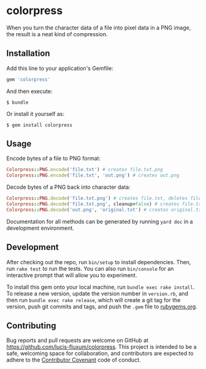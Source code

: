# colorpress

When you turn the character data of a file into pixel data in a PNG image, the result is a neat kind of compression.

## Installation

Add this line to your application's Gemfile:

```ruby
gem 'colorpress'
```

And then execute:

    $ bundle

Or install it yourself as:

    $ gem install colorpress

## Usage

Encode bytes of a file to PNG format:
```ruby
Colorpress::PNG.encode('file.txt') # creates file.txt.png
Colorpress::PNG.encode('file.txt', 'out.png') # creates out.png
```
Decode bytes of a PNG back into character data:
```ruby
Colorpress::PNG.decode('file.txt.png') # creates file.txt, deletes file.txt.png
Colorpress::PNG.decode('file.txt.png', cleanup=false) # creates file.txt, keeps file.txt.png
Colorpress::PNG.decode('out.png', 'original.txt') # creates original.txt, deletes out.png
```
Documentation for all methods can be generated by running `yard doc` in a development environment.

## Development

After checking out the repo, run `bin/setup` to install dependencies. Then, run `rake test` to run the tests. You can also run `bin/console` for an interactive prompt that will allow you to experiment.

To install this gem onto your local machine, run `bundle exec rake install`. To release a new version, update the version number in `version.rb`, and then run `bundle exec rake release`, which will create a git tag for the version, push git commits and tags, and push the `.gem` file to [rubygems.org](https://rubygems.org).

## Contributing

Bug reports and pull requests are welcome on GitHub at https://github.com/lucis-fluxum/colorpress. This project is intended to be a safe, welcoming space for collaboration, and contributors are expected to adhere to the [Contributor Covenant](http://contributor-covenant.org/) code of conduct.

